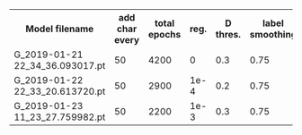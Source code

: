 <table>
<tr>
    <th>Model filename</th>
    <th>add char every</th>
    <th>total epochs</th> 
    <th>reg.</th>
    <th>D thres.</th>
    <th>label smoothing</th>
    <th>FID</th>   
</tr>

<tr>
    <td>G_2019-01-21 22_34_36.093017.pt</td> 
    <td>50</td> 
    <td>4200</td>
    <td>0</td>
    <td>0.3</td>
    <td>0.75</td>
    <td>181</td>
</tr>

<tr>
    <td>G_2019-01-22 22_33_20.613720.pt</td> 
    <td>50</td> 
    <td>2900</td>
    <td>1e-4</td>
    <td>0.2</td>
    <td>0.75</td>
    <td>127</td>   
</tr>

<tr>
    <td>G_2019-01-23 11_23_27.759982.pt</td> 
    <td>50</td> 
    <td>2200</td>
    <td>1e-3</td>
    <td>0.3</td>
    <td>0.75</td>
    <td>209</td>   
</tr>

</table>